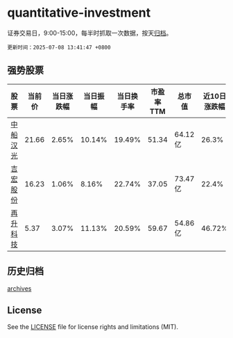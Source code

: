 # quantitative-investment

证券交易日，9:00-15:00，每半时抓取一次数据，按天[归档](archives)。

`更新时间：2025-07-08 13:41:47 +0800`

## 强势股票

|股票|当前价|当日涨跌幅|当日振幅|当日换手率|市盈率TTM|总市值|近10日涨跌幅|
|----|----|----|----|----|----|----|----|
|[中船汉光](https://xueqiu.com/S/SZ300847)|21.66|2.65%|10.14%|19.49%|51.34|64.12亿|26.3%|
|[吉宏股份](https://xueqiu.com/S/SZ002803)|16.23|1.06%|8.16%|22.74%|37.05|73.47亿|22.4%|
|[再升科技](https://xueqiu.com/S/SH603601)|5.37|3.07%|11.13%|20.59%|59.67|54.86亿|46.72%|

## 历史归档

[archives](archives)

## License

See the [LICENSE](LICENSE) file for license rights and limitations (MIT).